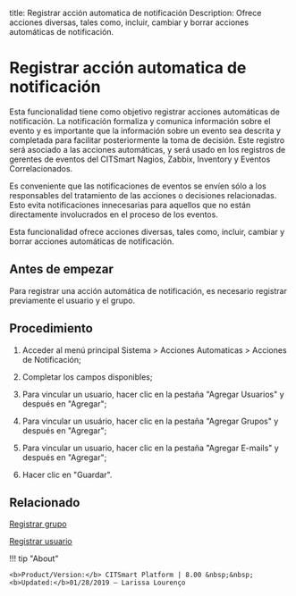 title:  Registrar acción automatica de notificación 
Description: Ofrece acciones diversas, tales como, incluir, cambiar y borrar acciones automáticas de notificación. 
# Registrar acción automatica de notificación

Esta funcionalidad tiene como objetivo registrar acciones automáticas de notificación. La notificación formaliza y comunica información sobre el evento y es importante que la información sobre un evento sea descrita y completada para facilitar posteriormente la toma de decisión. Este registro será asociado a las acciones automáticas, y será usado en los registros de gerentes de eventos del CITSmart Nagios, Zabbix, Inventory y Eventos Correlacionados.

Es conveniente que las notificaciones de eventos se envíen sólo a los responsables del tratamiento de las acciones o decisiones relacionadas. Esto evita notificaciones innecesarias para aquellos que no están directamente involucrados en el proceso de los eventos.

Esta funcionalidad ofrece acciones diversas, tales como, incluir, cambiar y borrar acciones automáticas de notificación. 

Antes de empezar
----------------

Para registrar una acción automática de notificación, es necesario registrar
previamente el usuario y el grupo.

Procedimiento
-------------

1.  Acceder al menú principal Sistema \> Acciones Automaticas \> Acciones de
    Notificación;

2.  Completar los campos disponibles;

3.  Para vincular un usuario, hacer clic en la pestaña "Agregar Usuarios" y
    después en "Agregar";

4.  Para vincular un usuário, hacer clic en la pestaña "Agregar Grupos" y
    después en "Agregar";

5.  Para vincular un usuario, hacer clic en la pestaña "Agregar E-mails" y
    después en "Agregar";

6.  Hacer clic en "Guardar".

Relacionado
-------

[Registrar grupo](/es-es/citsmart-platform-8/initial-settings/access-settings/user/register-groups.html)

[Registrar usuario](/es-es/citsmart-platform-8/initial-settings/access-settings/user/users.html)

!!! tip "About"

    <b>Product/Version:</b> CITSmart Platform | 8.00 &nbsp;&nbsp;
    <b>Updated:</b>01/28/2019 – Larissa Lourenço
